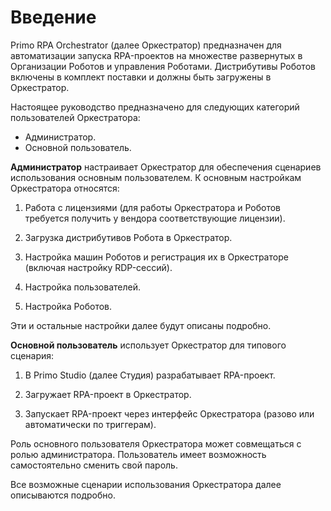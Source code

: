 # Введение

Primo RPA Orchestrator (далее Оркестратор) предназначен для автоматизации запуска RPA-проектов на множестве развернутых в Организации Роботов и управления Роботами. Дистрибутивы Роботов включены в комплект поставки и должны быть загружены в Оркестратор.

Настоящее руководство предназначено для следующих категорий пользователей Оркестратора:

* Администратор.
* Основной пользователь.

**Администратор** настраивает Оркестратор для обеспечения сценариев использования основным пользователем. К основным настройкам Оркестратора относятся:

1. Работа с лицензиями (для работы Оркестратора и Роботов требуется получить у вендора соответствующие лицензии).

2. Загрузка дистрибутивов Робота в Оркестратор.

3. Настройка машин Роботов и регистрация их в Оркестраторе (включая настройку RDP-сессий).

4. Настройка пользователей.

5. Настройка Роботов.

Эти и остальные настройки далее будут описаны подробно.

**Основной пользователь** использует Оркестратор для типового сценария:

1. В Primo Studio (далее Студия) разрабатывает RPA-проект.

2. Загружает RPA-проект в Оркестратор.

3. Запускает RPA-проект через интерфейс Оркестратора (разово или автоматически по триггерам).

Роль основного пользователя Оркестратора может совмещаться с ролью администратора. Пользователь имеет возможность самостоятельно сменить свой пароль.

Все возможные сценарии использования Оркестратора далее описываются подробно.

